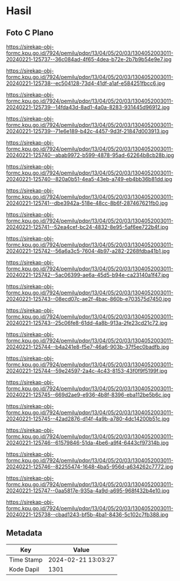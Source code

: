 # Hasil

## Foto C Plano

https://sirekap-obj-formc.kpu.go.id/7924/pemilu/pdpr/13/04/05/20/03/1304052003011-20240221-125737--36c084ad-4f65-4dea-b72e-2b7b9b54e9e7.jpg

https://sirekap-obj-formc.kpu.go.id/7924/pemilu/pdpr/13/04/05/20/03/1304052003011-20240221-125738--ec504128-73d4-41df-a1af-e584251fbcc6.jpg

https://sirekap-obj-formc.kpu.go.id/7924/pemilu/pdpr/13/04/05/20/03/1304052003011-20240221-125739--14fda43d-8ad1-4a0a-8283-931445d96912.jpg

https://sirekap-obj-formc.kpu.go.id/7924/pemilu/pdpr/13/04/05/20/03/1304052003011-20240221-125739--71e6e189-b42c-4457-9d3f-21847d003913.jpg

https://sirekap-obj-formc.kpu.go.id/7924/pemilu/pdpr/13/04/05/20/03/1304052003011-20240221-125740--abab9972-b599-4878-95ad-62264b8cb28b.jpg

https://sirekap-obj-formc.kpu.go.id/7924/pemilu/pdpr/13/04/05/20/03/1304052003011-20240221-125740--820a0b51-4ea5-43eb-a749-eb4bb36b81dd.jpg

https://sirekap-obj-formc.kpu.go.id/7924/pemilu/pdpr/13/04/05/20/03/1304052003011-20240221-125741--dbe3942a-518e-48cc-8b6f-287467621fb0.jpg

https://sirekap-obj-formc.kpu.go.id/7924/pemilu/pdpr/13/04/05/20/03/1304052003011-20240221-125741--52ea4cef-bc24-4832-8e95-5af6ee722b4f.jpg

https://sirekap-obj-formc.kpu.go.id/7924/pemilu/pdpr/13/04/05/20/03/1304052003011-20240221-125742--56a6a3c5-7604-4b97-a282-2268fdba41b1.jpg

https://sirekap-obj-formc.kpu.go.id/7924/pemilu/pdpr/13/04/05/20/03/1304052003011-20240221-125742--5ac06399-ae6a-45d5-b94e-ca23140a1f47.jpg

https://sirekap-obj-formc.kpu.go.id/7924/pemilu/pdpr/13/04/05/20/03/1304052003011-20240221-125743--08ecd07c-ae2f-4bac-860b-e703575d7450.jpg

https://sirekap-obj-formc.kpu.go.id/7924/pemilu/pdpr/13/04/05/20/03/1304052003011-20240221-125743--25c06fe8-61dd-4a8b-913a-2fe23cd21c72.jpg

https://sirekap-obj-formc.kpu.go.id/7924/pemilu/pdpr/13/04/05/20/03/1304052003011-20240221-125744--b4a241e8-f5e7-46a6-903b-37f5ec0badfb.jpg

https://sirekap-obj-formc.kpu.go.id/7924/pemilu/pdpr/13/04/05/20/03/1304052003011-20240221-125744--59e24597-2a4c-4c43-8153-43f0f9f5199f.jpg

https://sirekap-obj-formc.kpu.go.id/7924/pemilu/pdpr/13/04/05/20/03/1304052003011-20240221-125745--669d2ae9-e936-4b8f-8396-eba112be5b6c.jpg

https://sirekap-obj-formc.kpu.go.id/7924/pemilu/pdpr/13/04/05/20/03/1304052003011-20240221-125745--42ad2876-d14f-4a9b-a780-4dc14200b51c.jpg

https://sirekap-obj-formc.kpu.go.id/7924/pemilu/pdpr/13/04/05/20/03/1304052003011-20240221-125746--61579846-51da-4be6-a9f4-6443cf97314b.jpg

https://sirekap-obj-formc.kpu.go.id/7924/pemilu/pdpr/13/04/05/20/03/1304052003011-20240221-125746--82255474-1648-4ba5-956d-a634262c7772.jpg

https://sirekap-obj-formc.kpu.go.id/7924/pemilu/pdpr/13/04/05/20/03/1304052003011-20240221-125747--0aa5817e-935a-4a9d-a695-968f432b4e10.jpg

https://sirekap-obj-formc.kpu.go.id/7924/pemilu/pdpr/13/04/05/20/03/1304052003011-20240221-125738--cbad1243-bf5b-4ba1-8436-5c102c7fb388.jpg


## Metadata

| Key        | Value               |
| ---------- | ------------------- |
| Time Stamp | 2024-02-21 13:03:27 |
| Kode Dapil | 1301                |



